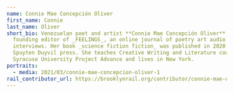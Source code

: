 ```yaml
---
name: Connie Mae Concepción Oliver
first_name: Connie
last_name: Oliver
short_bio: Venezuelan poet and artist **Connie Mae Concepción Oliver** is
  founding editor of _FEELINGS_, an online journal of poetry art audio &
  interviews. Her book _science fiction fiction_ was published in 2020 by
  Spuyten Duyvil press. She teaches Creative Writing and Literature courses for
  Syracuse University Project Advance and lives in New York.
portraits:
  - media: 2021/03/connie-mae-concepcion-oliver-1
rail_contributor_url: https://brooklynrail.org/contributor/connie-mae-oliver
---
```

